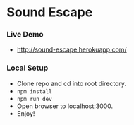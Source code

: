 # Sound Escape

### Live Demo
- http://sound-escape.herokuapp.com/

### Local Setup
- Clone repo and cd into root directory.
- `npm install`
- `npm run dev`
- Open browser to localhost:3000.
- Enjoy!